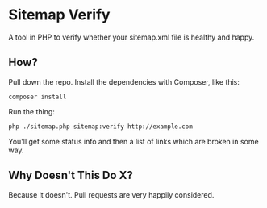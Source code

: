 Sitemap Verify
===

A tool in PHP to verify whether your sitemap.xml file is healthy and happy.

How?
---

Pull down the repo. Install the dependencies with Composer, like this:

	composer install

Run the thing:

	php ./sitemap.php sitemap:verify http://example.com

You'll get some status info and then a list of links which are broken in some way.

Why Doesn't This Do X?
---

Because it doesn't. Pull requests are very happily considered.

